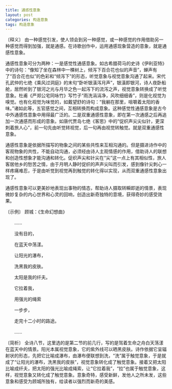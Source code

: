 ```yaml
---
title: 通感性意象
layout: post
categories: 构造意象
tags: 构造意象
---
```


〔释义〕 由一种感觉引发，使人领会到另一种感觉，或一种感觉的作用借助另一种感觉而得到加强，就是通感。在诗歌创作中，运用通感现象营造的意象，就是通感性意象。

通感性意象可分为两种：一是感觉性通感意象。如古希腊荷马的史诗《伊利亚特》中的诗句：“像知了坐在森林中一棵树上，倾泻下百合花也似的声音”，蝉声有了“百合花也似”的色彩和“倾泻下”的形态，听觉意象与视觉意象沟通了起来。宋代孔武仲的七绝《乘风过洞庭》的末句“卧听银潢泻月声”，银潢即银河，诗人夜卧船舱，居然听到了银河之光与月华之色一起泻下的流泻之声，视觉意象转换成了听觉意象。杜甫《严郑公宅同咏竹》写竹子“雨洗涓涓净，风吹细细香”，则是化视觉为嗅觉。也有化视觉为味觉的，如戴望舒的诗句：“我躺在那里，咀嚼着太阳的香味。”诸如此等，五官感觉之间，互相转换而构成意象。这种感觉性通感意象是古今中外通感性意象中用得最广泛的。二是双重通感性意象，即在第一次通感之后再追加一次通感而形成的意象。如唐代贾岛七绝《客思》中的“促织声尖尖似针，更深刺着旅人心”，前一句先由听觉转视觉，后一句再由视觉转触觉。就是双重通感性意象。

通感性意象是依据所描写的物象之间的某些共性来互相沟通的。但是摄进诗作中的客观物象的共性，不能自动沟通，必须经由诗人主观情感的作用，借助诗人的联想和创造性想象才能沟通和转化。促织声尖和针尖在“尖”这一点上有其相似性，旅人客居他乡的愁苦之情，由于月明人静时促织的声声尖叫而引发，感到像针尖刺心一样疼痛难忍，于是由听觉到视觉再到触觉的转化得以实现，从而双重通感性意象出现了。

通感性意象可以更美妙地表现出事物的情态，帮助诗人摄取转瞬即逝的情景，表现微妙复杂的内心世界和心灵的回响，创造出新奇独特的意境，获得奇妙的感受效果。

〔示例〕 顾城：《生命幻想曲》

　　……

　　没有目的，

　　在蓝天中荡漾。

　　让阳光的瀑布，

　　洗黑我的皮肤。

　　太阳是我的纤夫。

　　它拉着我，

　　用强光的绳索

　　一步步，

　　走完十二小时的路途。

　　……

〔简析〕 全诗八节，这里选的是第二节的前几行，写的是驾着生命之舟白天荡漾在蓝天中的情景。阳光本属视觉意象，它的紫外线可以晒黑皮肤。诗作依据它呈辐射状的形态，先把它比喻成瀑布，由瀑布便联想到洗，“洗”属于触觉意象，于是就成了“让阳光的瀑布，洗黑我的皮肤”，视觉意象转化成了触觉意象。接着又把太阳比喻成纤夫，把太阳的强光比喻成绳索，让“它拉着我”，“拉”也属于触觉意象，这样，视觉意象又转化成了触觉意象。意象奇特，感受新鲜，发他人之所未发，这些意象和感受为顾城所独有，给读者以强烈而新奇的美感。 